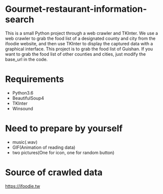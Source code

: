 # Gourmet-restaurant-information-search
This is a small Python project through a web crawler and TKInter. We use a web crawler to grab the food list of a designated county and city from the ifoodie website, and then use TKInter to display the captured data with a graphical interface.
This project is to grab the food list of Guishan. If you want to grab the food list of other counties and cities, just modify the base_url in the code.
# Requirements
* Python3.6
* BeautifulSoup4
* TKInter
* Winsound
# Need to prepare by yourself
* music(.wav)
* GIF(Animation of reading data)
* two pictures(One for icon, one for random button)
# Source of crawled data
https://ifoodie.tw
